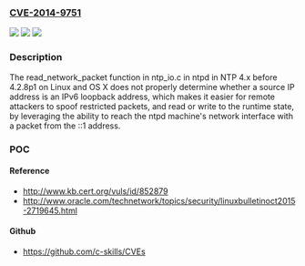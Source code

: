 ### [CVE-2014-9751](https://cve.mitre.org/cgi-bin/cvename.cgi?name=CVE-2014-9751)
![](https://img.shields.io/static/v1?label=Product&message=n%2Fa&color=blue)
![](https://img.shields.io/static/v1?label=Version&message=n%2Fa&color=blue)
![](https://img.shields.io/static/v1?label=Vulnerability&message=n%2Fa&color=brighgreen)

### Description

The read_network_packet function in ntp_io.c in ntpd in NTP 4.x before 4.2.8p1 on Linux and OS X does not properly determine whether a source IP address is an IPv6 loopback address, which makes it easier for remote attackers to spoof restricted packets, and read or write to the runtime state, by leveraging the ability to reach the ntpd machine's network interface with a packet from the ::1 address.

### POC

#### Reference
- http://www.kb.cert.org/vuls/id/852879
- http://www.oracle.com/technetwork/topics/security/linuxbulletinoct2015-2719645.html

#### Github
- https://github.com/c-skills/CVEs

